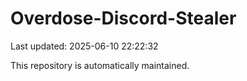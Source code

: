 # Overdose-Discord-Stealer

Last updated: 2025-06-10 22:22:32

This repository is automatically maintained.
